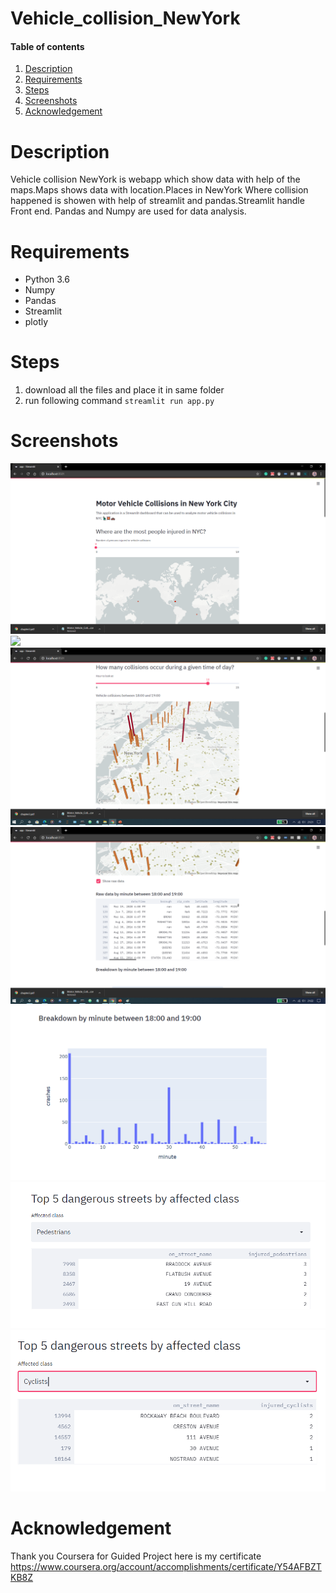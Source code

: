# Vehicle_collision_NewYork
#### Table of contents
1. [Description](#description)
2. [Requirements](#requirements)
3. [Steps](#steps)
4. [Screenshots](#screenshots)
5. [Acknowledgement](#acknowledgement)

<a name="description"></a>
# Description
Vehicle collision NewYork is webapp which show data with help of the maps.Maps shows data with location.Places in NewYork Where collision happened is showen with help of streamlit and pandas.Streamlit handle Front end. Pandas and Numpy are used for data analysis.

<a name="requirements"></a>
# Requirements
* Python 3.6
* Numpy
* Pandas
* Streamlit
* plotly

<a name="steps"></a>
# Steps
1. download all the files and place it in same folder
2. run following command ```streamlit run app.py```

<a name="screenshots"></a>
# Screenshots
![](screenshots/page.png)
![](screenshots/page1.png)
![](screenshots/page2.png)
![](screenshots/page3.png)
![](screenshots/page4.png)
![](screenshots/page5.png)
![](screenshots/page6.png)


<a name="acknowledgement"></a>
# Acknowledgement
Thank you Coursera for Guided Project 
here is my certificate https://www.coursera.org/account/accomplishments/certificate/Y54AFBZTKB8Z
